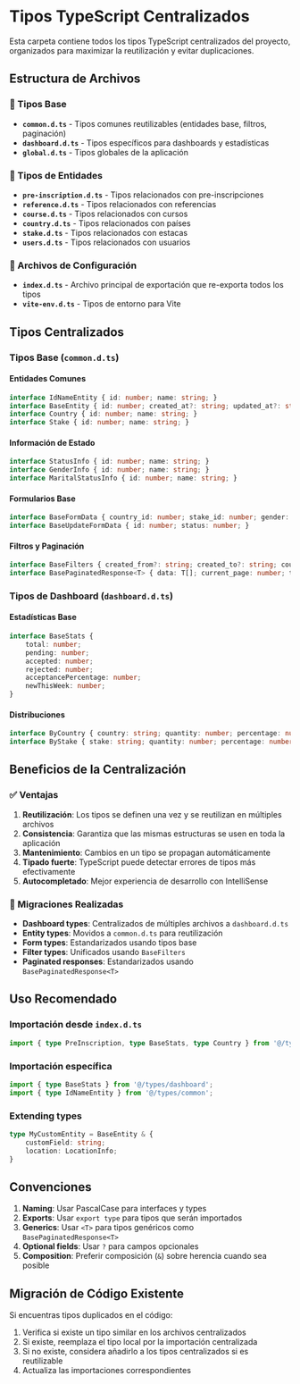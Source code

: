# Tipos TypeScript Centralizados

Esta carpeta contiene todos los tipos TypeScript centralizados del proyecto, organizados para maximizar la reutilización y evitar duplicaciones.

## Estructura de Archivos

### 📁 Tipos Base
- **`common.d.ts`** - Tipos comunes reutilizables (entidades base, filtros, paginación)
- **`dashboard.d.ts`** - Tipos específicos para dashboards y estadísticas
- **`global.d.ts`** - Tipos globales de la aplicación

### 📁 Tipos de Entidades
- **`pre-inscription.d.ts`** - Tipos relacionados con pre-inscripciones
- **`reference.d.ts`** - Tipos relacionados con referencias
- **`course.d.ts`** - Tipos relacionados con cursos
- **`country.d.ts`** - Tipos relacionados con países
- **`stake.d.ts`** - Tipos relacionados con estacas
- **`users.d.ts`** - Tipos relacionados con usuarios

### 📁 Archivos de Configuración
- **`index.d.ts`** - Archivo principal de exportación que re-exporta todos los tipos
- **`vite-env.d.ts`** - Tipos de entorno para Vite

## Tipos Centralizados

### Tipos Base (`common.d.ts`)

#### Entidades Comunes
```typescript
interface IdNameEntity { id: number; name: string; }
interface BaseEntity { id: number; created_at?: string; updated_at?: string; }
interface Country { id: number; name: string; }
interface Stake { id: number; name: string; }
```

#### Información de Estado
```typescript
interface StatusInfo { id: number; name: string; }
interface GenderInfo { id: number; name: string; }
interface MaritalStatusInfo { id: number; name: string; }
```

#### Formularios Base
```typescript
interface BaseFormData { country_id: number; stake_id: number; gender: number; }
interface BaseUpdateFormData { id: number; status: number; }
```

#### Filtros y Paginación
```typescript
interface BaseFilters { created_from?: string; created_to?: string; country?: number; }
interface BasePaginatedResponse<T> { data: T[]; current_page: number; total: number; }
```

### Tipos de Dashboard (`dashboard.d.ts`)

#### Estadísticas Base
```typescript
interface BaseStats {
    total: number;
    pending: number;
    accepted: number;
    rejected: number;
    acceptancePercentage: number;
    newThisWeek: number;
}
```

#### Distribuciones
```typescript
interface ByCountry { country: string; quantity: number; percentage: number; }
interface ByStake { stake: string; quantity: number; percentage: number; }
```

## Beneficios de la Centralización

### ✅ Ventajas

1. **Reutilización**: Los tipos se definen una vez y se reutilizan en múltiples archivos
2. **Consistencia**: Garantiza que las mismas estructuras se usen en toda la aplicación
3. **Mantenimiento**: Cambios en un tipo se propagan automáticamente
4. **Tipado fuerte**: TypeScript puede detectar errores de tipos más efectivamente
5. **Autocompletado**: Mejor experiencia de desarrollo con IntelliSense

### 🔄 Migraciones Realizadas

- **Dashboard types**: Centralizados de múltiples archivos a `dashboard.d.ts`
- **Entity types**: Movidos a `common.d.ts` para reutilización
- **Form types**: Estandarizados usando tipos base
- **Filter types**: Unificados usando `BaseFilters`
- **Paginated responses**: Estandarizados usando `BasePaginatedResponse<T>`

## Uso Recomendado

### Importación desde `index.d.ts`
```typescript
import { type PreInscription, type BaseStats, type Country } from '@/types';
```

### Importación específica
```typescript
import { type BaseStats } from '@/types/dashboard';
import { type IdNameEntity } from '@/types/common';
```

### Extending types
```typescript
type MyCustomEntity = BaseEntity & {
    customField: string;
    location: LocationInfo;
}
```

## Convenciones

1. **Naming**: Usar PascalCase para interfaces y types
2. **Exports**: Usar `export type` para tipos que serán importados
3. **Generics**: Usar `<T>` para tipos genéricos como `BasePaginatedResponse<T>`
4. **Optional fields**: Usar `?` para campos opcionales
5. **Composition**: Preferir composición (`&`) sobre herencia cuando sea posible

## Migración de Código Existente

Si encuentras tipos duplicados en el código:

1. Verifica si existe un tipo similar en los archivos centralizados
2. Si existe, reemplaza el tipo local por la importación centralizada
3. Si no existe, considera añadirlo a los tipos centralizados si es reutilizable
4. Actualiza las importaciones correspondientes

